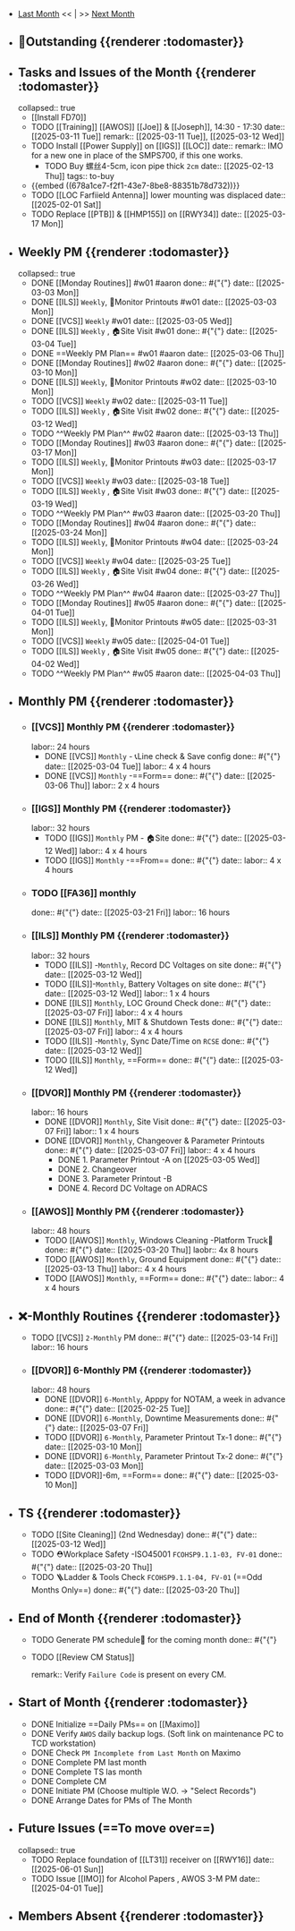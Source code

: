 - [Last Month]([[Monthly/2025-02]]) << | >> [Next Month]([[Monthly/2025-04]])
- ## 📌Outstanding {{renderer :todomaster}}
- ## Tasks and Issues of the Month {{renderer :todomaster}}
  collapsed:: true
	- [[Install FD70]]
	- TODO [[Training]] [[AWOS]] [[Joe]] & [[Joseph]], 14:30 - 17:30
	  date:: [[2025-03-11 Tue]]
	  remark:: [[2025-03-11 Tue]], [[2025-03-12 Wed]]
	- TODO Install [[Power Supply]] on [[IGS]] [[LOC]]
	  date:: 
	  remark:: IMO for a new one in place of the SMPS700, if this one works.
		- TODO Buy 螺丝4-5cm, icon pipe thick `2cm`
		  date:: [[2025-02-13 Thu]]
		  tags:: to-buy
	- {{embed ((678a1ce7-f2f1-43e7-8be8-88351b78d732))}}
	- TODO [[LOC Farfiield Antenna]] lower mounting was displaced
	  date:: [[2025-02-01 Sat]]
	- TODO Replace [[PTB]] & [[HMP155]] on [[RWY34]]
	  date:: [[2025-03-17 Mon]]
- ## Weekly PM {{renderer :todomaster}}
  collapsed:: true
	- DONE [[Monday Routines]] #w01 #aaron 
	  done:: #{"{"}
	  date:: [[2025-03-03 Mon]]
	- DONE [[ILS]] `Weekly`, 📄Monitor Printouts #w01
	  date:: [[2025-03-03 Mon]]
	- DONE [[VCS]] `Weekly` #w01
	  date:: [[2025-03-05 Wed]]
	- DONE [[ILS]] `Weekly` ,  🏠️Site Visit #w01
	  done:: #{"{"}
	  date:: [[2025-03-04 Tue]]
	- DONE  ==Weekly PM Plan== #w01 #aaron 
	  date:: [[2025-03-06 Thu]]
	- DONE [[Monday Routines]] #w02 #aaron 
	  done:: #{"{"}
	  date:: [[2025-03-10 Mon]]
	- DONE  [[ILS]] `Weekly`, 📄Monitor Printouts  #w02
	  date:: [[2025-03-10 Mon]]
	- TODO  [[VCS]] `Weekly` #w02
	  date:: [[2025-03-11 Tue]]
	- TODO  [[ILS]] `Weekly` ,  🏠️Site Visit #w02
	  done:: #{"{"}
	  date:: [[2025-03-12 Wed]]
	- TODO  ^^Weekly PM Plan^^ #w02 #aaron 
	  date:: [[2025-03-13 Thu]]
	- TODO [[Monday Routines]] #w03 #aaron 
	  done:: #{"{"}
	  date:: [[2025-03-17 Mon]]
	- TODO [[ILS]] `Weekly`, 📄Monitor Printouts #w03 
	  date:: [[2025-03-17 Mon]]
	- TODO [[VCS]] `Weekly` #w03
	  date:: [[2025-03-18 Tue]]
	- TODO [[ILS]] `Weekly` ,  🏠️Site Visit #w03
	  done:: #{"{"}
	  date:: [[2025-03-19 Wed]]
	- TODO ^^Weekly PM Plan^^ #w03 #aaron 
	  date:: [[2025-03-20 Thu]]
	- TODO [[Monday Routines]] #w04 #aaron 
	  done:: #{"{"}
	  date:: [[2025-03-24 Mon]]
	- TODO [[ILS]] `Weekly`, 📄Monitor Printouts #w04
	  date:: [[2025-03-24 Mon]]
	- TODO [[VCS]] `Weekly` #w04
	  date:: [[2025-03-25 Tue]]
	- TODO [[ILS]] `Weekly` ,  🏠️Site Visit #w04
	  done:: #{"{"}
	  date:: [[2025-03-26 Wed]]
	- TODO ^^Weekly PM Plan^^ #w04 #aaron 
	  date:: [[2025-03-27 Thu]]
	- TODO [[Monday Routines]] #w05 #aaron 
	  done:: #{"{"}
	  date:: [[2025-04-01 Tue]]
	- TODO [[ILS]] `Weekly`, 📄Monitor Printouts #w05 
	  date:: [[2025-03-31 Mon]]
	- TODO [[VCS]] `Weekly` #w05
	  date:: [[2025-04-01 Tue]]
	- TODO [[ILS]] `Weekly` ,  🏠️Site Visit #w05
	  done:: #{"{"}
	  date:: [[2025-04-02 Wed]]
	- TODO ^^Weekly PM Plan^^ #w05 #aaron 
	  date:: [[2025-04-03 Thu]]
- ## Monthly PM {{renderer :todomaster}}
	- ### [[VCS]] Monthly PM {{renderer :todomaster}}
	  labor:: 24 hours
		- DONE [[VCS]] `Monthly` - 📞Line check & Save config
		  done:: #{"{"}
		  date:: [[2025-03-04 Tue]]
		  labor::  4 x 4 hours
		- DONE [[VCS]] `Monthly` -==Form== 
		  done:: #{"{"}
		  date:: [[2025-03-06 Thu]]
		  labor::  2 x 4 hours
	- ### [[IGS]] Monthly PM {{renderer :todomaster}}
	  labor:: 32 hours
		- TODO [[IGS]] `Monthly` PM - 🏠️Site
		  done:: #{"{"}
		  date:: [[2025-03-12 Wed]]
		  labor:: 4 x 4 hours
		- TODO [[IGS]] `Monthly` -==From== 
		  done:: #{"{"}
		  date:: 
		  labor::  4 x 4 hours
	- ### TODO [[FA36]] monthly 
	  done:: #{"{"}
	  date:: [[2025-03-21 Fri]]
	  labor:: 16 hours
	- ### [[ILS]] Monthly PM {{renderer :todomaster}}
	  labor:: 32 hours
		- TODO [[ILS]] -`Monthly`, Record DC Voltages on site 
		  done:: #{"{"}
		  date:: [[2025-03-12 Wed]]
		- TODO [[ILS]]-`Monthly`, Battery Voltages on site 
		  done:: #{"{"}
		  date:: [[2025-03-12 Wed]]
		  labor:: 1 x 4 hours
		- DONE [[ILS]] `Monthly`, LOC Ground Check 
		  done:: #{"{"}
		  date:: [[2025-03-07 Fri]]
		  labor:: 4 x 4 hours
		- DONE [[ILS]] `Monthly`, MIT & Shutdown Tests 
		  done:: #{"{"}
		  date:: [[2025-03-07 Fri]]
		  labor:: 4 x 4 hours
		- TODO [[ILS]] -`Monthly`, Sync Date/Time on `RCSE` 
		  done:: #{"{"}
		  date:: [[2025-03-12 Wed]]
		- TODO [[ILS]] `Monthly`, ==Form== 
		  done:: #{"{"}
		  date:: [[2025-03-12 Wed]]
	- ### [[DVOR]] Monthly PM {{renderer :todomaster}}
	  labor:: 16 hours
		- DONE [[DVOR]] `Monthly`, Site Visit
		  done:: #{"{"}
		  date:: [[2025-03-07 Fri]]
		  labor:: 1 x 4 hours
		- DONE [[DVOR]] `Monthly`, Changeover & Parameter Printouts
		  done:: #{"{"}
		  date:: [[2025-03-07 Fri]]
		  labor:: 4 x 4 hours
			- DONE 1. Parameter Printout -A on [[2025-03-05 Wed]]
			- DONE 2. Changeover
			- DONE 3. Parameter Printout -B
			- DONE 4. Record DC Voltage on ADRACS
	- ### [[AWOS]] Monthly PM {{renderer :todomaster}}
	  labor:: 48 hours
		- TODO [[AWOS]] `Monthly`, Windows Cleaning -Platform Truck🚛
		  done:: #{"{"}
		  date:: [[2025-03-20 Thu]]
		  laobr:: 4x 8 hours
		- TODO [[AWOS]] `Monthly`, Ground Equipment
		  done:: #{"{"}
		  date:: [[2025-03-13 Thu]]
		  labor:: 4 x 4 hours
		- TODO [[AWOS]] `Monthly`, ==Form== 
		  done:: #{"{"}
		  date:: 
		  labor:: 4 x 4 hours
- ## ❌-Monthly Routines {{renderer :todomaster}}
	- TODO [[VCS]] `2-Monthly` PM 
	  done:: #{"{"}
	  date:: [[2025-03-14 Fri]]
	  labor:: 16 hours
	- ### [[DVOR]] 6-Monthly PM {{renderer :todomaster}}
	  labor:: 48 hours
		- DONE [[DVOR]] `6-Monthly`, Apppy for NOTAM, a week in advance 
		  done:: #{"{"}
		  date:: [[2025-02-25 Tue]]
		- DONE [[DVOR]] `6-Monthly`, Downtime Measurements
		  done:: #{"{"}
		  date:: [[2025-03-07 Fri]]
		- TODO [[DVOR]] `6-Monthly`, Parameter Printout Tx-1 
		  done:: #{"{"}
		  date:: [[2025-03-10 Mon]]
		- DONE [[DVOR]] `6-Monthly`, Parameter Printout Tx-2 
		  done:: #{"{"}
		  date:: [[2025-03-03 Mon]]
		- TODO [[DVOR]]-6m, ==Form==
		  done:: #{"{"}
		  date:: [[2025-03-10 Mon]]
- ## TS {{renderer :todomaster}}
	- TODO [[Site Cleaning]] (2nd Wednesday) 
	  done:: #{"{"}
	  date:: [[2025-03-12 Wed]]
	- TODO ⛑️Workplace Safety -ISO45001 `FCOHSP9.1.1-03, FV-01`
	  done:: #{"{"}
	  date:: [[2025-03-20 Thu]]
	- TODO 🪜Ladder & Tools Check `FCOHSP9.1.1-04, FV-01` (==Odd Months Only==) 
	  done:: #{"{"}
	  date:: [[2025-03-20 Thu]]
- ## End of Month {{renderer :todomaster}}
	- TODO Generate PM schedule📅 for the coming month
	  done:: #{"{"}
	- TODO [[Review CM Status]]
	  
	  remark:: Verify `Failure Code` is present on every CM.
- ## Start of Month {{renderer :todomaster}}
	- DONE Initialize ==Daily PMs== on [[Maximo]]
	- DONE Verify `AWOS` daily backup logs. (Soft link on maintenance PC to TCD workstation)
	- DONE Check `PM Incomplete from Last Month` on Maximo
	- DONE Complete PM last month
	- DONE Complete TS las month
	- DONE Complete CM
	- DONE Initiate PM (Choose multiple W.O. -> "Select Records")
	- DONE Arrange Dates for PMs of The Month
- ## Future Issues (==To move over==)
  collapsed:: true
	- TODO Replace foundation of [[LT31]] receiver on [[RWY16]]
	  date:: [[2025-06-01 Sun]]
	- TODO Issue [[IMO]] for Alcohol Papers , AWOS 3-M PM
	  date:: [[2025-04-01 Tue]]
- ## Members Absent {{renderer :todomaster}}